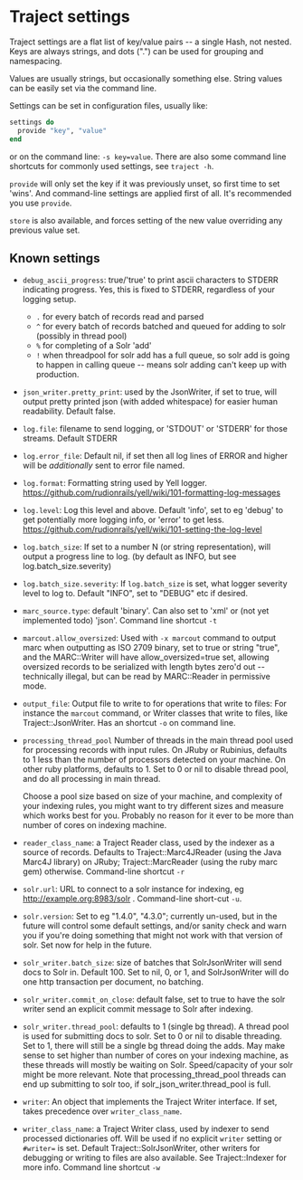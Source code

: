 # Traject settings

Traject settings are a flat list of key/value pairs -- a single
Hash, not nested. Keys are always strings, and dots (".") can be
used for grouping and namespacing.

Values are usually strings, but occasionally something else. String values can be easily
set via the command line.

Settings can be set in configuration files, usually like:

~~~ruby
settings do
  provide "key", "value"
end
~~~~

or on the command line: `-s key=value`.  There are also some command line shortcuts
for commonly used settings, see `traject -h`.

`provide` will only set the key if it was previously unset, so first time to set 'wins'. And command-line
settings are applied first of all. It's recommended you use `provide`.

`store` is also available, and forces setting of the new value overriding any previous value set.

## Known settings

* `debug_ascii_progress`: true/'true' to print ascii characters to STDERR indicating progress. Yes, this is fixed to STDERR, regardless of your logging setup.
  * `.` for every batch of records read and parsed
  * `^` for every batch of records batched and queued for adding to solr (possibly in thread pool)
  * `%` for completing of a Solr 'add'
  * `!` when threadpool for solr add has a full queue, so solr add is going to happen in calling queue -- means solr adding can't keep up with production.

* `json_writer.pretty_print`: used by the JsonWriter, if set to true, will output pretty printed json (with added whitespace) for easier human readability. Default false.

* `log.file`: filename to send logging, or 'STDOUT' or 'STDERR' for those streams. Default STDERR

* `log.error_file`: Default nil, if set then all log lines of ERROR and higher will be _additionally_ sent to error file named.

* `log.format`: Formatting string used by Yell logger. https://github.com/rudionrails/yell/wiki/101-formatting-log-messages

* `log.level`:  Log this level and above. Default 'info', set to eg 'debug' to get potentially more logging info, or 'error' to get less. https://github.com/rudionrails/yell/wiki/101-setting-the-log-level

* `log.batch_size`: If set to a number N (or string representation), will output a progress line to log. (by default as INFO, but see log.batch_size.severity)

* `log.batch_size.severity`: If `log.batch_size` is set, what logger severity level to log to. Default "INFO", set to "DEBUG" etc if desired.

* `marc_source.type`: default 'binary'. Can also set to 'xml' or (not yet implemented todo) 'json'. Command line shortcut `-t`

* `marcout.allow_oversized`: Used with `-x marcout` command to output marc when outputting as ISO 2709 binary, set to true or string "true", and the MARC::Writer will have  allow_oversized=true set, allowing oversized records to be serialized with length bytes zero'd out -- technically illegal, but can be read by MARC::Reader in permissive mode.

* `output_file`: Output file to write to for operations that write to files: For instance the `marcout` command, or Writer classes that write to files, like Traject::JsonWriter. Has an shortcut `-o` on command line.

* `processing_thread_pool` Number of threads in the main thread pool used for processing records with input rules. On JRuby or Rubinius, defaults to 1 less than the number of processors detected on your machine. On other ruby platforms, defaults to 1. Set to 0 or nil to disable thread pool, and do all processing in main thread. 

  Choose a pool size based on size of your machine, and complexity of your indexing rules, you might want to try different sizes and measure which works best for you. Probably no reason for it ever to be more than number of cores on indexing machine.


* `reader_class_name`: a Traject Reader class, used by the indexer as a source of records.   Defaults to Traject::Marc4JReader (using the Java Marc4J library) on JRuby; Traject::MarcReader (using the ruby marc gem) otherwise. Command-line shortcut `-r`

* `solr.url`: URL to connect to a solr instance for indexing, eg http://example.org:8983/solr . Command-line short-cut `-u`.

* `solr.version`: Set to eg "1.4.0", "4.3.0"; currently un-used, but in the future will control some default settings, and/or sanity check and warn you if you're doing something that might not work with that version of solr. Set now for help in the future.

* `solr_writer.batch_size`: size of batches that SolrJsonWriter will send docs to Solr in. Default 100. Set to nil, 0, or 1, and SolrJsonWriter will do one http transaction per document, no batching.

* `solr_writer.commit_on_close`: default false, set to true to have the solr writer send an explicit commit message to Solr after indexing.

* `solr_writer.thread_pool`: defaults to 1 (single bg thread). A thread pool is used for submitting docs to solr. Set to 0 or nil to disable threading. Set to 1, there will still be a single bg thread doing the adds. May make sense to set higher than number of cores on your indexing machine, as these threads will mostly be waiting on Solr. Speed/capacity of your solr might be more relevant. Note that processing_thread_pool threads can end up submitting to solr too, if solr_json_writer.thread_pool is full.

* `writer`: An object that implements the Traject Writer interface. If set, takes precedence over `writer_class_name`. 

* `writer_class_name`: a Traject Writer class, used by indexer to send processed dictionaries off. Will be used if no explicit `writer` setting or `#writer=` is set. Default Traject::SolrJsonWriter, other writers for debugging or writing to files are also available. See Traject::Indexer for more info. Command line shortcut `-w`